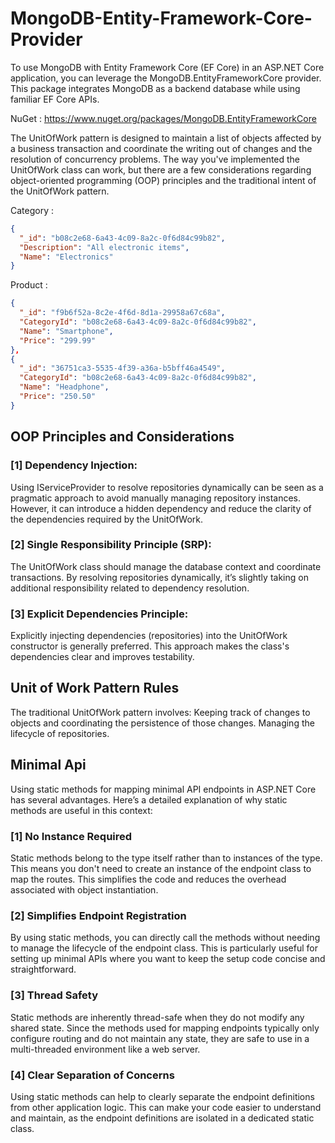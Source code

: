 # MongoDB-Entity-Framework-Core-Provider
To use MongoDB with Entity Framework Core (EF Core) in an ASP.NET Core application, you can leverage the MongoDB.EntityFrameworkCore provider. This package integrates MongoDB as a backend database while using familiar EF Core APIs.

NuGet : https://www.nuget.org/packages/MongoDB.EntityFrameworkCore

The UnitOfWork pattern is designed to maintain a list of objects affected by a business transaction and coordinate the writing out of changes and the resolution of concurrency problems. The way you've implemented the UnitOfWork class can work, but there are a few considerations regarding object-oriented programming (OOP) principles and the traditional intent of the UnitOfWork pattern.

Category :
```json
{
  "_id": "b08c2e68-6a43-4c09-8a2c-0f6d84c99b82",
  "Description": "All electronic items",
  "Name": "Electronics"
}
```

Product :
```json
{
  "_id": "f9b6f52a-8c2e-4f6d-8d1a-29958a67c68a",
  "CategoryId": "b08c2e68-6a43-4c09-8a2c-0f6d84c99b82",
  "Name": "Smartphone",
  "Price": "299.99"
},
{
  "_id": "36751ca3-5535-4f39-a36a-b5bff46a4549",
  "CategoryId": "b08c2e68-6a43-4c09-8a2c-0f6d84c99b82",
  "Name": "Headphone",
  "Price": "250.50"
}
```

## OOP Principles and Considerations
### [1] Dependency Injection:
Using IServiceProvider to resolve repositories dynamically can be seen as a pragmatic approach to avoid manually managing repository instances.
However, it can introduce a hidden dependency and reduce the clarity of the dependencies required by the UnitOfWork.

### [2] Single Responsibility Principle (SRP):
The UnitOfWork class should manage the database context and coordinate transactions. By resolving repositories dynamically, it’s slightly taking on additional responsibility related to dependency resolution.

### [3] Explicit Dependencies Principle:
Explicitly injecting dependencies (repositories) into the UnitOfWork constructor is generally preferred. This approach makes the class's dependencies clear and improves testability.

## Unit of Work Pattern Rules
The traditional UnitOfWork pattern involves:
Keeping track of changes to objects and coordinating the persistence of those changes.
Managing the lifecycle of repositories.

## Minimal Api
Using static methods for mapping minimal API endpoints in ASP.NET Core has several advantages. Here’s a detailed explanation of why static methods are useful in this context:

### [1] No Instance Required
Static methods belong to the type itself rather than to instances of the type. This means you don't need to create an instance of the endpoint class to map the routes. This simplifies the code and reduces the overhead associated with object instantiation.

### [2] Simplifies Endpoint Registration
By using static methods, you can directly call the methods without needing to manage the lifecycle of the endpoint class. This is particularly useful for setting up minimal APIs where you want to keep the setup code concise and straightforward.

### [3] Thread Safety
Static methods are inherently thread-safe when they do not modify any shared state. Since the methods used for mapping endpoints typically only configure routing and do not maintain any state, they are safe to use in a multi-threaded environment like a web server.

### [4] Clear Separation of Concerns
Using static methods can help to clearly separate the endpoint definitions from other application logic. This can make your code easier to understand and maintain, as the endpoint definitions are isolated in a dedicated static class.
